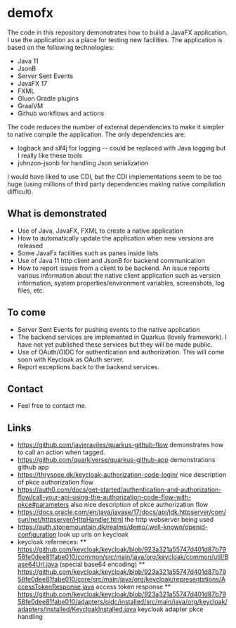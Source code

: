 # demofx
The code in this repository demonstrates how to build a JavaFX application. I use the application as a place for testing new facilities. The application is based on the following technologies:

* Java 11
* JsonB
* Server Sent Events
* JavaFX 17
* FXML
* Gluon Gradle plugins
* GraalVM
* Github workflows and actions

The code reduces the number of external dependencies to make it simpler to native compile the application. The only dependencies are:

* logback and slf4j for logging -- could be replaced with Java logging but I really like these tools
* johnzon-jsonb for handling Json serialization

I would have liked to use CDI, but the CDI implementations seem to be too huge (using millions of third party dependencies making native compilation difficult).

## What is demonstrated

* Use of Java, JavaFX, FXML to create a native application
* How to automatically update the application when new versions are released
* Some JavaFx facilities such as panes inside lists
* Use of Java 11 http client and JsonB for backend communication
* How to report issues from a client to be backend. An issue reports various information about the native client application such as version information, system properties/environment variables, screenshots, log files, etc.

## To come

* Server Sent Events for pushing events to the native application
* The backend services are implemented in Quarkus (lovely framework). I have not yet published these services but they will be made public.
* Use of OAuth/OIDC for authentication and authorization. This will come soon with Keycloak as OAuth server.
* Report exceptions back to the backend services.

## Contact

* Feel free to contact me.

## Links

* https://github.com/javieraviles/quarkus-github-flow demonstrates how to call an action when tagged.
* https://github.com/quarkiverse/quarkus-github-app demonstrations github app
* https://thrysoee.dk/keycloak-authorization-code-login/ nice description of pkce authorization flow
* https://auth0.com/docs/get-started/authentication-and-authorization-flow/call-your-api-using-the-authorization-code-flow-with-pkce#parameters also nice description of pkce authorization flow
* https://docs.oracle.com/en/java/javase/17/docs/api/jdk.httpserver/com/sun/net/httpserver/HttpHandler.html the http webserver being used
* https://auth.stonemountain.dk/realms/demo/.well-known/openid-configuration look up urls on keycloak
* keycloak referneces:
** https://github.com/keycloak/keycloak/blob/923a321a55747d401d87b7958fe0dee81fabe010/common/src/main/java/org/keycloak/common/util/Base64Url.java (special base64 encoding)
** https://github.com/keycloak/keycloak/blob/923a321a55747d401d87b7958fe0dee81fabe010/core/src/main/java/org/keycloak/representations/AccessTokenResponse.java access token response
** https://github.com/keycloak/keycloak/blob/923a321a55747d401d87b7958fe0dee81fabe010/adapters/oidc/installed/src/main/java/org/keycloak/adapters/installed/KeycloakInstalled.java keycloak adapter pkce handling


